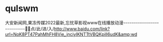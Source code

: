 # qulswm
大安新闻网,果冻传媒2022最新,忘忧草影视www在线播放动漫----------------------------🥈🥈点/此/进/入/http://www.baidu.com/link?url=NoK8PT47PahMhFH8Vie_jnciyIKNTTtVBQKpill6udK&amp;wd
